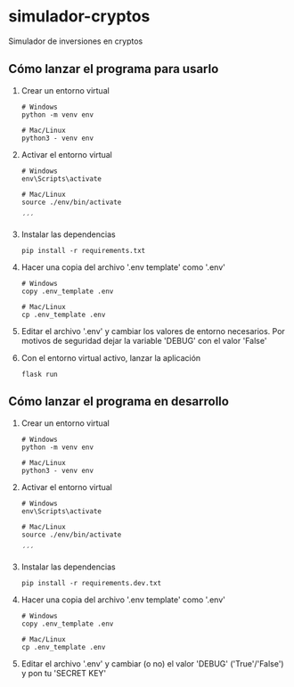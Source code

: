 # simulador-cryptos

Simulador de inversiones en cryptos

## Cómo lanzar el programa para usarlo

1. Crear un entorno virtual 
    
    ```
    # Windows
    python -m venv env

    # Mac/Linux
    python3 - venv env

    ```

2. Activar el entorno virtual

    ```
    # Windows
    env\Scripts\activate

    # Mac/Linux
    source ./env/bin/activate

    ´´´

3. Instalar las dependencias

    ```
    pip install -r requirements.txt

    ```


4. Hacer una copia del archivo '.env template' como '.env'

    ```
    # Windows
    copy .env_template .env

    # Mac/Linux
    cp .env_template .env
    
    ```

5. Editar el archivo '.env' y cambiar los valores de entorno necesarios. Por motivos de seguridad dejar la variable 'DEBUG' con el valor 'False'

6. Con el entorno virtual activo, lanzar la aplicación

    ```
    flask run
    ```



## Cómo lanzar el programa en desarrollo

1. Crear un entorno virtual 
    
    ```
    # Windows
    python -m venv env

    # Mac/Linux
    python3 - venv env

    ```

2. Activar el entorno virtual

    ```
    # Windows
    env\Scripts\activate

    # Mac/Linux
    source ./env/bin/activate

    ´´´

3. Instalar las dependencias

    ```
    pip install -r requirements.dev.txt

    ```


4. Hacer una copia del archivo '.env template' como '.env'

    ```
    # Windows
    copy .env_template .env

    # Mac/Linux
    cp .env_template .env
    
    ```

5. Editar el archivo '.env' y cambiar (o no) el valor 
'DEBUG' ('True'/'False') y pon tu 'SECRET KEY'

